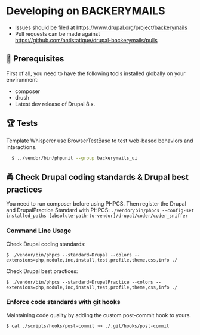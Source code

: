 # Developing on BACKERYMAILS

* Issues should be filed at
https://www.drupal.org/project/backerymails
* Pull requests can be made against
https://github.com/antistatique/drupal-backerymails/pulls

## 🔧 Prerequisites

First of all, you need to have the following tools installed globally on your environment:

  * composer
  * drush
  * Latest dev release of Drupal 8.x.

## 🏆 Tests

  Template Whisperer use BrowserTestBase to test
  web-based behaviors and interactions.

  ```bash
    $ ../vendor/bin/phpunit --group backerymails_ui
  ```

## 🚔 Check Drupal coding standards & Drupal best practices

You need to run composer before using PHPCS. Then register the Drupal and DrupalPractice Standard with PHPCS: `./vendor/bin/phpcs --config-set installed_paths [absolute-path-to-vendor]/drupal/coder/coder_sniffer`

### Command Line Usage

Check Drupal coding standards:

  ```
  $ ./vendor/bin/phpcs --standard=Drupal --colors --extensions=php,module,inc,install,test,profile,theme,css,info ./
  ```

Check Drupal best practices:

  ```
  $ ./vendor/bin/phpcs --standard=DrupalPractice --colors --extensions=php,module,inc,install,test,profile,theme,css,info ./
  ```

### Enforce code standards with git hooks

Maintaining code quality by adding the custom post-commit hook to yours.

  ```
  $ cat ./scripts/hooks/post-commit >> ./.git/hooks/post-commit
  ```
